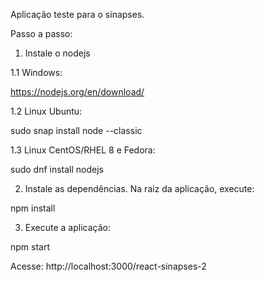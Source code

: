Aplicação teste para o sinapses.

Passo a passo:

1. Instale o nodejs

1.1 Windows: 

https://nodejs.org/en/download/

1.2 Linux Ubuntu: 

sudo snap install node --classic

1.3 Linux CentOS/RHEL 8 e Fedora: 

sudo dnf install nodejs

2. Instale as dependências. Na raiz da aplicação, execute:

npm install

3. Execute a aplicação: 

npm start

Acesse: http://localhost:3000/react-sinapses-2

